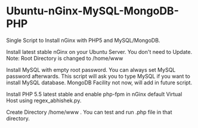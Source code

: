 Ubuntu-nGinx-MySQL-MongoDB-PHP
==============================

Single Script to Install nGinx with PHP5 and MySQL/MongoDB.

Install latest stable nGinx on your Ubuntu Server. You don't need to Update.
Note: Root Directory is changed to /home/www

Install MySQL with empty root password. You can always set MySQL password afterwards.
This script will ask you to type MySQL if you want to install MySQL database.
MongoDB Facility not now, will add in future script.

Install PHP 5.5 latest stable and enable php-fpm in nGinx default Virtual Host using regex_abhishek.py.

Create Directory /home/www . You can test and run .php file in that directory.

